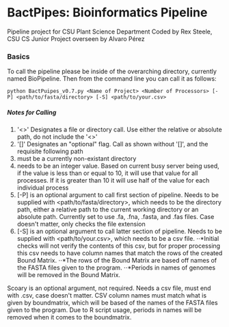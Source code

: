 # BactPipes: Bioinformatics Pipeline
Pipeline project for CSU Plant Science Department
Coded by Rex Steele, CSU CS Junior
Project overseen by Alvaro Pérez

### Basics 
To call the pipeline please be inside of the overarching directory, currently named BioPipeline. Then from the command line
you can call it as follows:

    python BactPuipes_v0.7.py <Name of Project> <Number of Processors> [-P] <path/to/fasta/directory> [-S] <path/to/your.csv>


 ##### Notes for Calling
 1. '<>' Designates a file or directory call. Use either the relative or absolute path, do not include the '<>'
 2. '[]' Designates an "optional" flag. Call as shown without '[]', and the requisite following path
 3. <Name of project> must be a currently non-existant directory
 4. <Number of Processors> needs to be an integer value. Based on current busy server being used, if the value is less than or      equal to 10, it will use that value for all processes. If it is greater than 10 it will use half of the value for each      individual process
 6. [-P] is an optional argument to call first section of pipeline. Needs to be supplied with <path/to/fasta/directory>, which      needs to be the directory path, either a relative path to the current working directory or an absolute path. Currently        set to use .fa, .fna, .fasta, and .fas files. Case doesn't matter, only checks the file extension
 6. [-S] is an optional argument to call latter section of pipeline. Needs to be supplied with <path/to/your.csv>, which needs      to be a csv file. 
        ⋅⋅*Initial checks will not verify the contents of this csv, but for proper processing this csv needs to have column names that match the rows of the created Bound Matrix. 
        ⋅⋅*The rows of the Bound Matrix are based off names of the FASTA files given to the program. 
        ⋅⋅*Periods in names of genomes will be removed in the Bound Matrix.

Scoary is an optional argument, not required. Needs a csv file, must end with .csv, case doesn't matter. CSV column names must match what is given by boundmatrix,
which will be based of the names of the FASTA files given to the program. Due to R script usage, periods in names will be removed when it comes to the boundmatrix.
